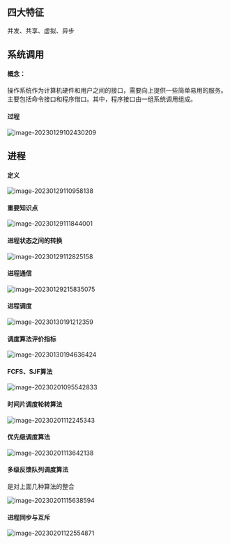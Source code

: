 ## 四大特征

并发、共享、虚拟、异步

## 系统调用

#### 概念：

操作系统作为计算机硬件和用户之间的接口，需要向上提供一些简单易用的服务。主要包括命令接口和程序借口。其中，程序接口由一组系统调用组成。

#### 过程

![image-20230129102430209](C:\Users\盐值不高的咸鱼\AppData\Roaming\Typora\typora-user-images\image-20230129102430209.png)

## 进程

#### 定义

![image-20230129110958138](C:\Users\盐值不高的咸鱼\AppData\Roaming\Typora\typora-user-images\image-20230129110958138.png) 

#### 重要知识点

![image-20230129111844001](C:\Users\盐值不高的咸鱼\AppData\Roaming\Typora\typora-user-images\image-20230129111844001.png)

#### 进程状态之间的转换

![image-20230129112825158](C:\Users\盐值不高的咸鱼\AppData\Roaming\Typora\typora-user-images\image-20230129112825158.png)

#### 进程通信

![image-20230129215835075](C:\Users\盐值不高的咸鱼\AppData\Roaming\Typora\typora-user-images\image-20230129215835075.png)

#### 进程调度

![image-20230130191212359](C:\Users\盐值不高的咸鱼\AppData\Roaming\Typora\typora-user-images\image-20230130191212359.png)

#### 调度算法评价指标

![image-20230130194636424](C:\Users\盐值不高的咸鱼\AppData\Roaming\Typora\typora-user-images\image-20230130194636424.png)

#### FCFS、SJF算法

![image-20230201095542833](C:\Users\盐值不高的咸鱼\AppData\Roaming\Typora\typora-user-images\image-20230201095542833.png)

#### 时间片调度轮转算法

![image-20230201112245343](C:\Users\盐值不高的咸鱼\AppData\Roaming\Typora\typora-user-images\image-20230201112245343.png)

#### 优先级调度算法

![image-20230201113642138](C:\Users\盐值不高的咸鱼\AppData\Roaming\Typora\typora-user-images\image-20230201113642138.png)

#### 多级反馈队列调度算法

是对上面几种算法的整合

![image-20230201115638594](C:\Users\盐值不高的咸鱼\AppData\Roaming\Typora\typora-user-images\image-20230201115638594.png)

#### 进程同步与互斥

![image-20230201122554871](C:\Users\盐值不高的咸鱼\AppData\Roaming\Typora\typora-user-images\image-20230201122554871.png)